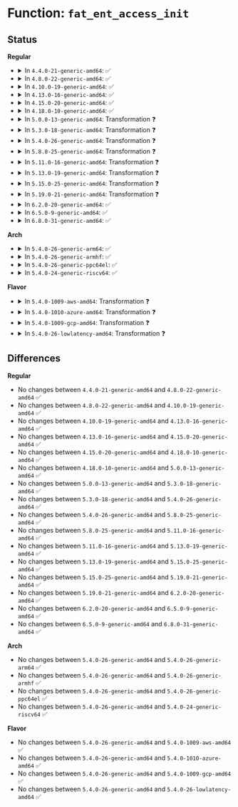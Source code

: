 # Function: <code>fat_ent_access_init</code>

## Status
<b>Regular</b>
<ul>
<li>
<details>
<summary>In <code>4.4.0-21-generic-amd64</code>: ✅</summary>

```c
void fat_ent_access_init(struct super_block * sb)
```

```json
{
  "name": "fat_ent_access_init",
  "collision_type": "Unique Global",
  "inline_type": "No",
  "funcs": [
    {
      "addr": 18446744071581964176,
      "name": "fat_ent_access_init",
      "external": true,
      "loc": "fs/fat/fatent.c:286",
      "file": "fs/fat/fatent.c",
      "inline": "seen, unknown",
      "caller_inline": [],
      "caller_func": [
        "fs/fat/inode.c:fat_fill_super"
      ]
    }
  ],
  "symbols": [
    {
      "addr": 18446744071581964176,
      "name": "fat_ent_access_init",
      "section": ".text",
      "bind": "STB_GLOBAL",
      "size": 131
    }
  ]
}
```
</details>
</li>
<li>
<details>
<summary>In <code>4.8.0-22-generic-amd64</code>: ✅</summary>

```c
void fat_ent_access_init(struct super_block * sb)
```

```json
{
  "name": "fat_ent_access_init",
  "collision_type": "Unique Global",
  "inline_type": "No",
  "funcs": [
    {
      "addr": 18446744071582176192,
      "name": "fat_ent_access_init",
      "external": true,
      "loc": "fs/fat/fatent.c:286",
      "file": "fs/fat/fatent.c",
      "inline": "seen, unknown",
      "caller_inline": [],
      "caller_func": [
        "fs/fat/inode.c:fat_fill_super"
      ]
    }
  ],
  "symbols": [
    {
      "addr": 18446744071582176192,
      "name": "fat_ent_access_init",
      "section": ".text",
      "bind": "STB_GLOBAL",
      "size": 131
    }
  ]
}
```
</details>
</li>
<li>
<details>
<summary>In <code>4.10.0-19-generic-amd64</code>: ✅</summary>

```c
void fat_ent_access_init(struct super_block * sb)
```

```json
{
  "name": "fat_ent_access_init",
  "collision_type": "Unique Global",
  "inline_type": "No",
  "funcs": [
    {
      "addr": 18446744071582265600,
      "name": "fat_ent_access_init",
      "external": true,
      "loc": "fs/fat/fatent.c:286",
      "file": "fs/fat/fatent.c",
      "inline": "seen, unknown",
      "caller_inline": [],
      "caller_func": [
        "fs/fat/inode.c:fat_fill_super"
      ]
    }
  ],
  "symbols": [
    {
      "addr": 18446744071582265600,
      "name": "fat_ent_access_init",
      "section": ".text",
      "bind": "STB_GLOBAL",
      "size": 131
    }
  ]
}
```
</details>
</li>
<li>
<details>
<summary>In <code>4.13.0-16-generic-amd64</code>: ✅</summary>

```c
void fat_ent_access_init(struct super_block * sb)
```

```json
{
  "name": "fat_ent_access_init",
  "collision_type": "Unique Global",
  "inline_type": "No",
  "funcs": [
    {
      "addr": 18446744071582350176,
      "name": "fat_ent_access_init",
      "external": true,
      "loc": "fs/fat/fatent.c:286",
      "file": "fs/fat/fatent.c",
      "inline": "seen, unknown",
      "caller_inline": [],
      "caller_func": [
        "fs/fat/inode.c:fat_fill_super"
      ]
    }
  ],
  "symbols": [
    {
      "addr": 18446744071582350176,
      "name": "fat_ent_access_init",
      "section": ".text",
      "bind": "STB_GLOBAL",
      "size": 131
    }
  ]
}
```
</details>
</li>
<li>
<details>
<summary>In <code>4.15.0-20-generic-amd64</code>: ✅</summary>

```c
void fat_ent_access_init(struct super_block * sb)
```

```json
{
  "name": "fat_ent_access_init",
  "collision_type": "Unique Global",
  "inline_type": "No",
  "funcs": [
    {
      "addr": 18446744071582500880,
      "name": "fat_ent_access_init",
      "external": true,
      "loc": "fs/fat/fatent.c:286",
      "file": "fs/fat/fatent.c",
      "inline": "seen, unknown",
      "caller_inline": [],
      "caller_func": [
        "fs/fat/inode.c:fat_fill_super"
      ]
    }
  ],
  "symbols": [
    {
      "addr": 18446744071582500880,
      "name": "fat_ent_access_init",
      "section": ".text",
      "bind": "STB_GLOBAL",
      "size": 131
    }
  ]
}
```
</details>
</li>
<li>
<details>
<summary>In <code>4.18.0-10-generic-amd64</code>: ✅</summary>

```c
void fat_ent_access_init(struct super_block * sb)
```

```json
{
  "name": "fat_ent_access_init",
  "collision_type": "Unique Global",
  "inline_type": "No",
  "funcs": [
    {
      "addr": 18446744071582692000,
      "name": "fat_ent_access_init",
      "external": true,
      "loc": "fs/fat/fatent.c:286",
      "file": "fs/fat/fatent.c",
      "inline": "seen, unknown",
      "caller_inline": [],
      "caller_func": [
        "fs/fat/inode.c:fat_fill_super"
      ]
    }
  ],
  "symbols": [
    {
      "addr": 18446744071582692000,
      "name": "fat_ent_access_init",
      "section": ".text",
      "bind": "STB_GLOBAL",
      "size": 131
    }
  ]
}
```
</details>
</li>
<li>
<details>
<summary>In <code>5.0.0-13-generic-amd64</code>: Transformation ❓</summary>

```c
void fat_ent_access_init(struct super_block * sb)
```

```json
{
  "name": "fat_ent_access_init",
  "collision_type": "Unique Global",
  "inline_type": "No",
  "funcs": [
    {
      "addr": 0,
      "name": "fat_ent_access_init",
      "external": true,
      "loc": "fs/fat/fatent.c:287",
      "file": "fs/fat/fatent.c",
      "inline": "seen, unknown",
      "caller_inline": [],
      "caller_func": [
        "fs/fat/inode.c:fat_fill_super"
      ]
    }
  ],
  "symbols": [
    {
      "addr": 18446744071582798873,
      "name": "fat_ent_access_init.cold.21",
      "section": ".text",
      "bind": "STB_LOCAL",
      "size": 28
    },
    {
      "addr": 18446744071582793984,
      "name": "fat_ent_access_init",
      "section": ".text",
      "bind": "STB_GLOBAL",
      "size": 143
    }
  ]
}
```
</details>
</li>
<li>
<details>
<summary>In <code>5.3.0-18-generic-amd64</code>: Transformation ❓</summary>

```c
void fat_ent_access_init(struct super_block * sb)
```

```json
{
  "name": "fat_ent_access_init",
  "collision_type": "Unique Global",
  "inline_type": "No",
  "funcs": [
    {
      "addr": 0,
      "name": "fat_ent_access_init",
      "external": true,
      "loc": "fs/fat/fatent.c:287",
      "file": "fs/fat/fatent.c",
      "inline": "seen, unknown",
      "caller_inline": [],
      "caller_func": [
        "fs/fat/inode.c:fat_fill_super"
      ]
    }
  ],
  "symbols": [
    {
      "addr": 18446744071582973738,
      "name": "fat_ent_access_init.cold",
      "section": ".text",
      "bind": "STB_LOCAL",
      "size": 28
    },
    {
      "addr": 18446744071582968288,
      "name": "fat_ent_access_init",
      "section": ".text",
      "bind": "STB_GLOBAL",
      "size": 143
    }
  ]
}
```
</details>
</li>
<li>
<details>
<summary>In <code>5.4.0-26-generic-amd64</code>: Transformation ❓</summary>

```c
void fat_ent_access_init(struct super_block * sb)
```

```json
{
  "name": "fat_ent_access_init",
  "collision_type": "Unique Global",
  "inline_type": "No",
  "funcs": [
    {
      "addr": 0,
      "name": "fat_ent_access_init",
      "external": true,
      "loc": "fs/fat/fatent.c:287",
      "file": "fs/fat/fatent.c",
      "inline": "seen, unknown",
      "caller_inline": [],
      "caller_func": [
        "fs/fat/inode.c:fat_fill_super"
      ]
    }
  ],
  "symbols": [
    {
      "addr": 18446744071583079957,
      "name": "fat_ent_access_init.cold",
      "section": ".text",
      "bind": "STB_LOCAL",
      "size": 28
    },
    {
      "addr": 18446744071583074896,
      "name": "fat_ent_access_init",
      "section": ".text",
      "bind": "STB_GLOBAL",
      "size": 143
    }
  ]
}
```
</details>
</li>
<li>
<details>
<summary>In <code>5.8.0-25-generic-amd64</code>: Transformation ❓</summary>

```c
void fat_ent_access_init(struct super_block * sb)
```

```json
{
  "name": "fat_ent_access_init",
  "collision_type": "Unique Global",
  "inline_type": "No",
  "funcs": [
    {
      "addr": 0,
      "name": "fat_ent_access_init",
      "external": true,
      "loc": "fs/fat/fatent.c:287",
      "file": "fs/fat/fatent.c",
      "inline": "seen, unknown",
      "caller_inline": [],
      "caller_func": [
        "fs/fat/inode.c:fat_fill_super"
      ]
    }
  ],
  "symbols": [
    {
      "addr": 18446744071583398563,
      "name": "fat_ent_access_init.cold",
      "section": ".text",
      "bind": "STB_LOCAL",
      "size": 28
    },
    {
      "addr": 18446744071583393440,
      "name": "fat_ent_access_init",
      "section": ".text",
      "bind": "STB_GLOBAL",
      "size": 143
    }
  ]
}
```
</details>
</li>
<li>
<details>
<summary>In <code>5.11.0-16-generic-amd64</code>: Transformation ❓</summary>

```c
void fat_ent_access_init(struct super_block * sb)
```

```json
{
  "name": "fat_ent_access_init",
  "collision_type": "Unique Global",
  "inline_type": "No",
  "funcs": [
    {
      "addr": 0,
      "name": "fat_ent_access_init",
      "external": true,
      "loc": "fs/fat/fatent.c:287",
      "file": "fs/fat/fatent.c",
      "inline": "seen, unknown",
      "caller_inline": [],
      "caller_func": [
        "fs/fat/inode.c:fat_fill_super"
      ]
    }
  ],
  "symbols": [
    {
      "addr": 18446744071591352401,
      "name": "fat_ent_access_init.cold",
      "section": ".text",
      "bind": "STB_LOCAL",
      "size": 28
    },
    {
      "addr": 18446744071583509088,
      "name": "fat_ent_access_init",
      "section": ".text",
      "bind": "STB_GLOBAL",
      "size": 143
    }
  ]
}
```
</details>
</li>
<li>
<details>
<summary>In <code>5.13.0-19-generic-amd64</code>: Transformation ❓</summary>

```c
void fat_ent_access_init(struct super_block * sb)
```

```json
{
  "name": "fat_ent_access_init",
  "collision_type": "Unique Global",
  "inline_type": "No",
  "funcs": [
    {
      "addr": 0,
      "name": "fat_ent_access_init",
      "external": true,
      "loc": "fs/fat/fatent.c:287",
      "file": "fs/fat/fatent.c",
      "inline": "seen, unknown",
      "caller_inline": [],
      "caller_func": [
        "fs/fat/inode.c:fat_fill_super"
      ]
    }
  ],
  "symbols": [
    {
      "addr": 18446744071591295313,
      "name": "fat_ent_access_init.cold",
      "section": ".text",
      "bind": "STB_LOCAL",
      "size": 28
    },
    {
      "addr": 18446744071583532160,
      "name": "fat_ent_access_init",
      "section": ".text",
      "bind": "STB_GLOBAL",
      "size": 143
    }
  ]
}
```
</details>
</li>
<li>
<details>
<summary>In <code>5.15.0-25-generic-amd64</code>: Transformation ❓</summary>

```c
void fat_ent_access_init(struct super_block * sb)
```

```json
{
  "name": "fat_ent_access_init",
  "collision_type": "Unique Global",
  "inline_type": "No",
  "funcs": [
    {
      "addr": 0,
      "name": "fat_ent_access_init",
      "external": true,
      "loc": "fs/fat/fatent.c:288",
      "file": "fs/fat/fatent.c",
      "inline": "seen, unknown",
      "caller_inline": [],
      "caller_func": [
        "fs/fat/inode.c:fat_fill_super"
      ]
    }
  ],
  "symbols": [
    {
      "addr": 18446744071592279036,
      "name": "fat_ent_access_init.cold",
      "section": ".text",
      "bind": "STB_LOCAL",
      "size": 28
    },
    {
      "addr": 18446744071583889504,
      "name": "fat_ent_access_init",
      "section": ".text",
      "bind": "STB_GLOBAL",
      "size": 143
    }
  ]
}
```
</details>
</li>
<li>
<details>
<summary>In <code>5.19.0-21-generic-amd64</code>: Transformation ❓</summary>

```c
void fat_ent_access_init(struct super_block * sb)
```

```json
{
  "name": "fat_ent_access_init",
  "collision_type": "Unique Global",
  "inline_type": "No",
  "funcs": [
    {
      "addr": 0,
      "name": "fat_ent_access_init",
      "external": true,
      "loc": "fs/fat/fatent.c:289",
      "file": "fs/fat/fatent.c",
      "inline": "seen, unknown",
      "caller_inline": [],
      "caller_func": [
        "fs/fat/inode.c:fat_fill_super"
      ]
    }
  ],
  "symbols": [
    {
      "addr": 18446744071594061373,
      "name": "fat_ent_access_init.cold",
      "section": ".text",
      "bind": "STB_LOCAL",
      "size": 28
    },
    {
      "addr": 18446744071584465648,
      "name": "fat_ent_access_init",
      "section": ".text",
      "bind": "STB_GLOBAL",
      "size": 185
    }
  ]
}
```
</details>
</li>
<li>
<details>
<summary>In <code>6.2.0-20-generic-amd64</code>: ✅</summary>

```c
void fat_ent_access_init(struct super_block * sb)
```

```json
{
  "name": "fat_ent_access_init",
  "collision_type": "Unique Global",
  "inline_type": "No",
  "funcs": [
    {
      "addr": 18446744071585128992,
      "name": "fat_ent_access_init",
      "external": true,
      "loc": "fs/fat/fatent.c:289",
      "file": "fs/fat/fatent.c",
      "inline": "seen, unknown",
      "caller_inline": [],
      "caller_func": [
        "fs/fat/inode.c:fat_fill_super"
      ]
    }
  ],
  "symbols": [
    {
      "addr": 18446744071585128992,
      "name": "fat_ent_access_init",
      "section": ".text",
      "bind": "STB_GLOBAL",
      "size": 215
    }
  ]
}
```
</details>
</li>
<li>
<details>
<summary>In <code>6.5.0-9-generic-amd64</code>: ✅</summary>

```c
void fat_ent_access_init(struct super_block * sb)
```

```json
{
  "name": "fat_ent_access_init",
  "collision_type": "Unique Global",
  "inline_type": "No",
  "funcs": [
    {
      "addr": 18446744071585358320,
      "name": "fat_ent_access_init",
      "external": true,
      "loc": "fs/fat/fatent.c:289",
      "file": "fs/fat/fatent.c",
      "inline": "seen, unknown",
      "caller_inline": [],
      "caller_func": [
        "fs/fat/inode.c:fat_fill_super"
      ]
    }
  ],
  "symbols": [
    {
      "addr": 18446744071585358320,
      "name": "fat_ent_access_init",
      "section": ".text",
      "bind": "STB_GLOBAL",
      "size": 215
    }
  ]
}
```
</details>
</li>
<li>
<details>
<summary>In <code>6.8.0-31-generic-amd64</code>: ✅</summary>

```c
void fat_ent_access_init(struct super_block * sb)
```

```json
{
  "name": "fat_ent_access_init",
  "collision_type": "Unique Global",
  "inline_type": "No",
  "funcs": [
    {
      "addr": 18446744071585593056,
      "name": "fat_ent_access_init",
      "external": true,
      "loc": "fs/fat/fatent.c:289",
      "file": "fs/fat/fatent.c",
      "inline": "seen, unknown",
      "caller_inline": [],
      "caller_func": [
        "fs/fat/inode.c:fat_fill_super"
      ]
    }
  ],
  "symbols": [
    {
      "addr": 18446744071585593056,
      "name": "fat_ent_access_init",
      "section": ".text",
      "bind": "STB_GLOBAL",
      "size": 215
    }
  ]
}
```
</details>
</li>
</ul>
<b>Arch</b>
<ul>
<li>
<details>
<summary>In <code>5.4.0-26-generic-arm64</code>: ✅</summary>

```c
void fat_ent_access_init(struct super_block * sb)
```

```json
{
  "name": "fat_ent_access_init",
  "collision_type": "Unique Global",
  "inline_type": "No",
  "funcs": [
    {
      "addr": 18446603336494780784,
      "name": "fat_ent_access_init",
      "external": true,
      "loc": "fs/fat/fatent.c:287",
      "file": "fs/fat/fatent.c",
      "inline": "seen, unknown",
      "caller_inline": [],
      "caller_func": [
        "fs/fat/inode.c:fat_fill_super"
      ]
    }
  ],
  "symbols": [
    {
      "addr": 18446603336494780784,
      "name": "fat_ent_access_init",
      "section": ".text",
      "bind": "STB_GLOBAL",
      "size": 212
    }
  ]
}
```
</details>
</li>
<li>
<details>
<summary>In <code>5.4.0-26-generic-armhf</code>: ✅</summary>

```c
void fat_ent_access_init(struct super_block * sb)
```

```json
{
  "name": "fat_ent_access_init",
  "collision_type": "Unique Global",
  "inline_type": "No",
  "funcs": [
    {
      "addr": 3228200524,
      "name": "fat_ent_access_init",
      "external": true,
      "loc": "fs/fat/fatent.c:287",
      "file": "fs/fat/fatent.c",
      "inline": "seen, unknown",
      "caller_inline": [],
      "caller_func": [
        "fs/fat/inode.c:fat_fill_super"
      ]
    }
  ],
  "symbols": [
    {
      "addr": 3228200524,
      "name": "fat_ent_access_init",
      "section": ".text",
      "bind": "STB_GLOBAL",
      "size": 164
    }
  ]
}
```
</details>
</li>
<li>
<details>
<summary>In <code>5.4.0-26-generic-ppc64el</code>: ✅</summary>

```c
void fat_ent_access_init(struct super_block * sb)
```

```json
{
  "name": "fat_ent_access_init",
  "collision_type": "Unique Global",
  "inline_type": "No",
  "funcs": [
    {
      "addr": 13835058055288613520,
      "name": "fat_ent_access_init",
      "external": true,
      "loc": "fs/fat/fatent.c:287",
      "file": "fs/fat/fatent.c",
      "inline": "seen, unknown",
      "caller_inline": [],
      "caller_func": [
        "fs/fat/inode.c:fat_fill_super"
      ]
    }
  ],
  "symbols": [
    {
      "addr": 13835058055288613520,
      "name": "fat_ent_access_init",
      "section": ".text",
      "bind": "STB_GLOBAL",
      "size": 264
    }
  ]
}
```
</details>
</li>
<li>
<details>
<summary>In <code>5.4.0-24-generic-riscv64</code>: ✅</summary>

```c
void fat_ent_access_init(struct super_block * sb)
```

```json
{
  "name": "fat_ent_access_init",
  "collision_type": "Unique Global",
  "inline_type": "No",
  "funcs": [
    {
      "addr": 18446743936274113276,
      "name": "fat_ent_access_init",
      "external": true,
      "loc": "fs/fat/fatent.c:287",
      "file": "fs/fat/fatent.c",
      "inline": "seen, unknown",
      "caller_inline": [],
      "caller_func": [
        "fs/fat/inode.c:fat_fill_super"
      ]
    }
  ],
  "symbols": [
    {
      "addr": 18446743936274113276,
      "name": "fat_ent_access_init",
      "section": ".text",
      "bind": "STB_GLOBAL",
      "size": 192
    }
  ]
}
```
</details>
</li>
</ul>
<b>Flavor</b>
<ul>
<li>
<details>
<summary>In <code>5.4.0-1009-aws-amd64</code>: Transformation ❓</summary>

```c
void fat_ent_access_init(struct super_block * sb)
```

```json
{
  "name": "fat_ent_access_init",
  "collision_type": "Unique Global",
  "inline_type": "No",
  "funcs": [
    {
      "addr": 0,
      "name": "fat_ent_access_init",
      "external": true,
      "loc": "fs/fat/fatent.c:287",
      "file": "fs/fat/fatent.c",
      "inline": "seen, unknown",
      "caller_inline": [],
      "caller_func": [
        "fs/fat/inode.c:fat_fill_super"
      ]
    }
  ],
  "symbols": [
    {
      "addr": 18446744071583048693,
      "name": "fat_ent_access_init.cold",
      "section": ".text",
      "bind": "STB_LOCAL",
      "size": 28
    },
    {
      "addr": 18446744071583043632,
      "name": "fat_ent_access_init",
      "section": ".text",
      "bind": "STB_GLOBAL",
      "size": 143
    }
  ]
}
```
</details>
</li>
<li>
<details>
<summary>In <code>5.4.0-1010-azure-amd64</code>: Transformation ❓</summary>

```c
void fat_ent_access_init(struct super_block * sb)
```

```json
{
  "name": "fat_ent_access_init",
  "collision_type": "Unique Global",
  "inline_type": "No",
  "funcs": [
    {
      "addr": 0,
      "name": "fat_ent_access_init",
      "external": true,
      "loc": "fs/fat/fatent.c:287",
      "file": "fs/fat/fatent.c",
      "inline": "seen, unknown",
      "caller_inline": [],
      "caller_func": [
        "fs/fat/inode.c:fat_fill_super"
      ]
    }
  ],
  "symbols": [
    {
      "addr": 18446744071582985845,
      "name": "fat_ent_access_init.cold",
      "section": ".text",
      "bind": "STB_LOCAL",
      "size": 28
    },
    {
      "addr": 18446744071582980784,
      "name": "fat_ent_access_init",
      "section": ".text",
      "bind": "STB_GLOBAL",
      "size": 143
    }
  ]
}
```
</details>
</li>
<li>
<details>
<summary>In <code>5.4.0-1009-gcp-amd64</code>: Transformation ❓</summary>

```c
void fat_ent_access_init(struct super_block * sb)
```

```json
{
  "name": "fat_ent_access_init",
  "collision_type": "Unique Global",
  "inline_type": "No",
  "funcs": [
    {
      "addr": 0,
      "name": "fat_ent_access_init",
      "external": true,
      "loc": "fs/fat/fatent.c:287",
      "file": "fs/fat/fatent.c",
      "inline": "seen, unknown",
      "caller_inline": [],
      "caller_func": [
        "fs/fat/inode.c:fat_fill_super"
      ]
    }
  ],
  "symbols": [
    {
      "addr": 18446744071583037301,
      "name": "fat_ent_access_init.cold",
      "section": ".text",
      "bind": "STB_LOCAL",
      "size": 28
    },
    {
      "addr": 18446744071583032240,
      "name": "fat_ent_access_init",
      "section": ".text",
      "bind": "STB_GLOBAL",
      "size": 143
    }
  ]
}
```
</details>
</li>
<li>
<details>
<summary>In <code>5.4.0-26-lowlatency-amd64</code>: Transformation ❓</summary>

```c
void fat_ent_access_init(struct super_block * sb)
```

```json
{
  "name": "fat_ent_access_init",
  "collision_type": "Unique Global",
  "inline_type": "No",
  "funcs": [
    {
      "addr": 0,
      "name": "fat_ent_access_init",
      "external": true,
      "loc": "fs/fat/fatent.c:287",
      "file": "fs/fat/fatent.c",
      "inline": "seen, unknown",
      "caller_inline": [],
      "caller_func": [
        "fs/fat/inode.c:fat_fill_super"
      ]
    }
  ],
  "symbols": [
    {
      "addr": 18446744071583126432,
      "name": "fat_ent_access_init.cold",
      "section": ".text",
      "bind": "STB_LOCAL",
      "size": 28
    },
    {
      "addr": 18446744071583121360,
      "name": "fat_ent_access_init",
      "section": ".text",
      "bind": "STB_GLOBAL",
      "size": 143
    }
  ]
}
```
</details>
</li>
</ul>

## Differences
<b>Regular</b>
<ul>
<li>
No changes between <code>4.4.0-21-generic-amd64</code> and <code>4.8.0-22-generic-amd64</code> ✅
</li>
<li>
No changes between <code>4.8.0-22-generic-amd64</code> and <code>4.10.0-19-generic-amd64</code> ✅
</li>
<li>
No changes between <code>4.10.0-19-generic-amd64</code> and <code>4.13.0-16-generic-amd64</code> ✅
</li>
<li>
No changes between <code>4.13.0-16-generic-amd64</code> and <code>4.15.0-20-generic-amd64</code> ✅
</li>
<li>
No changes between <code>4.15.0-20-generic-amd64</code> and <code>4.18.0-10-generic-amd64</code> ✅
</li>
<li>
No changes between <code>4.18.0-10-generic-amd64</code> and <code>5.0.0-13-generic-amd64</code> ✅
</li>
<li>
No changes between <code>5.0.0-13-generic-amd64</code> and <code>5.3.0-18-generic-amd64</code> ✅
</li>
<li>
No changes between <code>5.3.0-18-generic-amd64</code> and <code>5.4.0-26-generic-amd64</code> ✅
</li>
<li>
No changes between <code>5.4.0-26-generic-amd64</code> and <code>5.8.0-25-generic-amd64</code> ✅
</li>
<li>
No changes between <code>5.8.0-25-generic-amd64</code> and <code>5.11.0-16-generic-amd64</code> ✅
</li>
<li>
No changes between <code>5.11.0-16-generic-amd64</code> and <code>5.13.0-19-generic-amd64</code> ✅
</li>
<li>
No changes between <code>5.13.0-19-generic-amd64</code> and <code>5.15.0-25-generic-amd64</code> ✅
</li>
<li>
No changes between <code>5.15.0-25-generic-amd64</code> and <code>5.19.0-21-generic-amd64</code> ✅
</li>
<li>
No changes between <code>5.19.0-21-generic-amd64</code> and <code>6.2.0-20-generic-amd64</code> ✅
</li>
<li>
No changes between <code>6.2.0-20-generic-amd64</code> and <code>6.5.0-9-generic-amd64</code> ✅
</li>
<li>
No changes between <code>6.5.0-9-generic-amd64</code> and <code>6.8.0-31-generic-amd64</code> ✅
</li>
</ul>
<b>Arch</b>
<ul>
<li>
No changes between <code>5.4.0-26-generic-amd64</code> and <code>5.4.0-26-generic-arm64</code> ✅
</li>
<li>
No changes between <code>5.4.0-26-generic-amd64</code> and <code>5.4.0-26-generic-armhf</code> ✅
</li>
<li>
No changes between <code>5.4.0-26-generic-amd64</code> and <code>5.4.0-26-generic-ppc64el</code> ✅
</li>
<li>
No changes between <code>5.4.0-26-generic-amd64</code> and <code>5.4.0-24-generic-riscv64</code> ✅
</li>
</ul>
<b>Flavor</b>
<ul>
<li>
No changes between <code>5.4.0-26-generic-amd64</code> and <code>5.4.0-1009-aws-amd64</code> ✅
</li>
<li>
No changes between <code>5.4.0-26-generic-amd64</code> and <code>5.4.0-1010-azure-amd64</code> ✅
</li>
<li>
No changes between <code>5.4.0-26-generic-amd64</code> and <code>5.4.0-1009-gcp-amd64</code> ✅
</li>
<li>
No changes between <code>5.4.0-26-generic-amd64</code> and <code>5.4.0-26-lowlatency-amd64</code> ✅
</li>
</ul>
